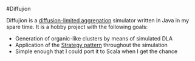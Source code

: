#Diffujion

Diffujion is a [diffusion-limited aggregation](http://en.wikipedia.org/wiki/Diffusion-limited_aggregation) 
simulator written in Java in my spare time. It is a hobby project with the following goals:

- Generation of organic-like clusters by means of simulated DLA
- Application of the [Strategy pattern](http://en.wikipedia.org/wiki/Strategy_pattern) throughout the simulation
- Simple enough that I could port it to Scala when I get the chance